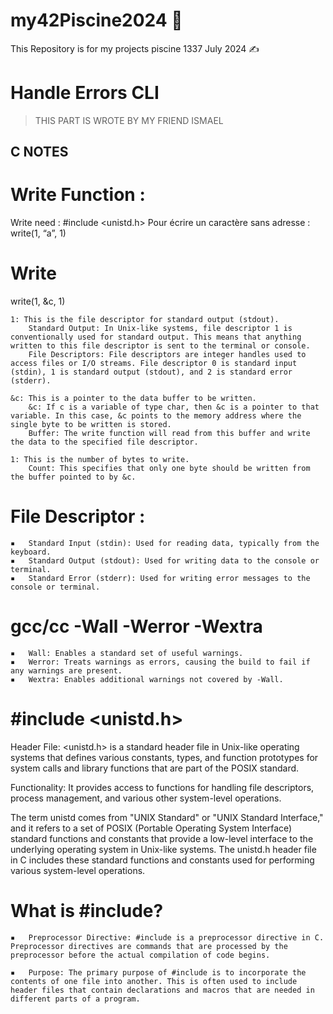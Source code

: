 # my42Piscine2024 💎
This Repository is for my projects piscine 1337 July 2024 ✍️


# Handle Errors CLI


> THIS PART IS WROTE BY MY FRIEND ISMAEL

## C NOTES

# Write Function :

Write need : #include <unistd.h>
Pour écrire un caractère sans adresse : write(1, “a”, 1)


# Write

write(1, &c, 1)

    1: This is the file descriptor for standard output (stdout).
        Standard Output: In Unix-like systems, file descriptor 1 is conventionally used for standard output. This means that anything written to this file descriptor is sent to the terminal or console.
        File Descriptors: File descriptors are integer handles used to access files or I/O streams. File descriptor 0 is standard input (stdin), 1 is standard output (stdout), and 2 is standard error (stderr).

    &c: This is a pointer to the data buffer to be written.
        &c: If c is a variable of type char, then &c is a pointer to that variable. In this case, &c points to the memory address where the single byte to be written is stored.
        Buffer: The write function will read from this buffer and write the data to the specified file descriptor.

    1: This is the number of bytes to write.
        Count: This specifies that only one byte should be written from the buffer pointed to by &c.

# File Descriptor :

	▪	Standard Input (stdin): Used for reading data, typically from the keyboard.
	▪	Standard Output (stdout): Used for writing data to the console or terminal.
	▪	Standard Error (stderr): Used for writing error messages to the console or terminal.

# gcc/cc -Wall -Werror -Wextra

	▪	Wall: Enables a standard set of useful warnings.
	▪	Werror: Treats warnings as errors, causing the build to fail if any warnings are present.
	▪	Wextra: Enables additional warnings not covered by -Wall.

# #include <unistd.h>

Header File: <unistd.h> is a standard header file in Unix-like operating systems that defines various constants, types, and function prototypes for system calls and library functions that are part of the POSIX standard.

Functionality: It provides access to functions for handling file descriptors, process management, and various other system-level operations.

The term unistd comes from "UNIX Standard" or "UNIX Standard Interface," and it refers to a set of POSIX (Portable Operating System Interface) standard functions and constants that provide a low-level interface to the underlying operating system in Unix-like systems. The unistd.h header file in C includes these standard functions and constants used for performing various system-level operations.

# What is #include?

	▪	Preprocessor Directive: #include is a preprocessor directive in C. Preprocessor directives are commands that are processed by the preprocessor before the actual compilation of code begins.

	▪	Purpose: The primary purpose of #include is to incorporate the contents of one file into another. This is often used to include header files that contain declarations and macros that are needed in different parts of a program.
